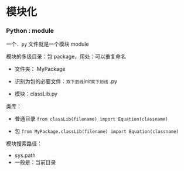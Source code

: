 # 模块化

### Python : module

一个`. py` 文件就是一个模块 module

模块的多级目录：包 package，用处：可以重复命名

* 文件夹： MyPackage

* 识别为包的必要文件：`双下划线`_init_`双下划线` .py

* 模块：classLib.py

类库：

* 普通目录      `from classLib(filename) import Equation(classname)`

* 包         `from MyPackage.classLib(filename) import Equation(classname)`

模块搜索路径：

* sys.path
* 一般是：当前目录



